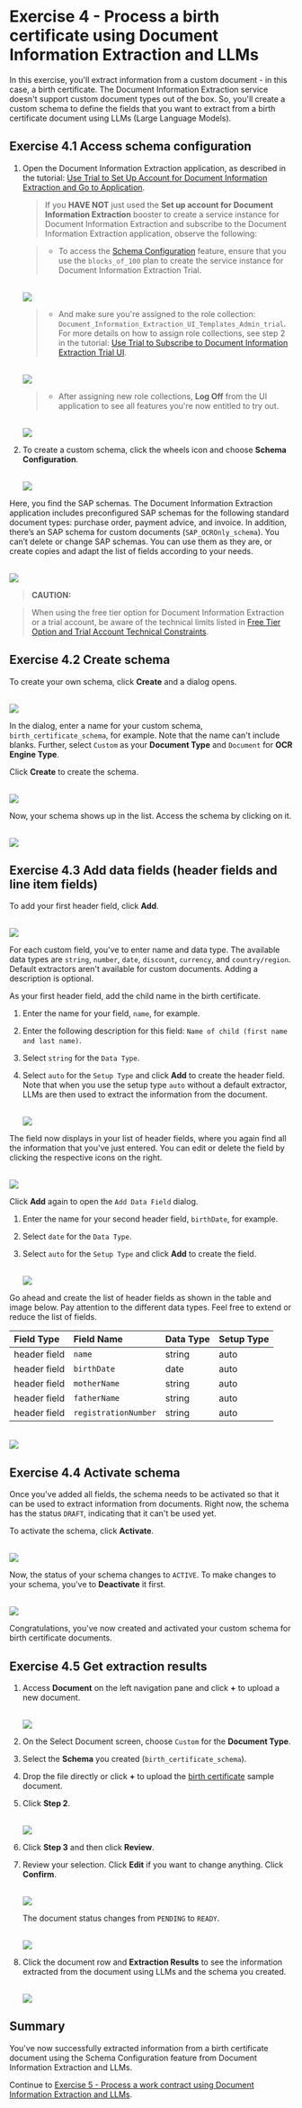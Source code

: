 # Exercise 4 - Process a birth certificate using Document Information Extraction and LLMs

In this exercise, you'll extract information from a custom document - in this case, a birth certificate. The Document Information Extraction service doesn't support custom document types out of the box. So, you'll create a custom schema to define the fields that you want to extract from a birth certificate document using LLMs (Large Language Models).

## Exercise 4.1 Access schema configuration

1. Open the Document Information Extraction application, as described in the tutorial: [Use Trial to Set Up Account for Document Information Extraction and Go to Application](https://developers.sap.com/tutorials/cp-aibus-dox-booster-app.html).


    >If you **HAVE NOT** just used the **Set up account for Document Information Extraction** booster to create a service instance for Document Information Extraction and subscribe to the Document Information Extraction application, observe the following:

    >- To access the [Schema Configuration](https://help.sap.com/viewer/5fa7265b9ff64d73bac7cec61ee55ae6/SHIP/en-US/3c7862e30fc2488ea95f58f1d77e424e.html) feature, ensure that you use the `blocks_of_100` plan to create the service instance for Document Information Extraction Trial.

    <br>![](/exercises/ex4/images/plan.png)


    >- And make sure you're assigned to the role collection: `Document_Information_Extraction_UI_Templates_Admin_trial`. For more details on how to assign role collections, see step 2 in the tutorial: [Use Trial to Subscribe to Document Information Extraction Trial UI](https://developers.sap.com/tutorials/cp-aibus-dox-ui-sub.html).

    <br>![](/exercises/ex4/images/roles.png)


    >- After assigning new role collections, **Log Off** from the UI application to see all features you're now entitled to try out.

    <br>![](/exercises/ex4/images/log-off.png)


2. To create a custom schema, click the wheels icon and choose **Schema Configuration**.

    <br>![](/exercises/ex4/images/access-schema-configuration.png)

Here, you find the SAP schemas. The Document Information Extraction application includes preconfigured SAP schemas for the following standard document types: purchase order, payment advice, and invoice. In addition, there’s an SAP schema for custom documents (`SAP_OCROnly_schema`). You can’t delete or change SAP schemas. You can use them as they are, or create copies and adapt the list of fields according to your needs.

<br>![](/exercises/ex4/images/sap-schemas.png)


>**CAUTION:**

>When using the free tier option for Document Information Extraction or a trial account, be aware of the technical limits listed in [Free Tier Option and Trial Account Technical Constraints](https://help.sap.com/docs/document-information-extraction/document-information-extraction/free-tier-option-and-trial-account-technical-constraints).



## Exercise 4.2 Create schema

To create your own schema, click **Create** and a dialog opens.

<br>![](/exercises/ex4/images/create-schema.png)

In the dialog, enter a name for your custom schema, `birth_certificate_schema`, for example. Note that the name can't include blanks. Further, select `Custom` as your **Document Type** and `Document` for **OCR Engine Type**.

Click **Create** to create the schema.

<br>![](/exercises/ex4/images/create-schema-dialog.png)

Now, your schema shows up in the list. Access the schema by clicking on it.

<br>![](/exercises/ex4/images/access-schema.png)



## Exercise 4.3 Add data fields (header fields and line item fields)

To add your first header field, click **Add**.

<br>![](/exercises/ex4/images/add-field.png)

For each custom field, you've to enter name and data type. The available data types are `string`, `number`, `date`, `discount`, `currency`, and `country/region`. Default extractors aren't available for custom documents. Adding a description is optional.

As your first header field, add the child name in the birth certificate.

1. Enter the name for your field, `name`, for example.
   
2. Enter the following description for this field: `Name of child (first name and last name)`.

3. Select `string` for the `Data Type`.

4. Select `auto` for the `Setup Type` and click **Add** to create the header field. Note that when you use the setup type `auto` without a default extractor, LLMs are then used to extract the information from the document.

    <br>![](/exercises/ex4/images/add-name.png)

The field now displays in your list of header fields, where you again find all the information that you've just entered. You can edit or delete the field by clicking the respective icons on the right.

<br>![](/exercises/ex4/images/added-name.png)

Click **Add** again to open the `Add Data Field` dialog.

1. Enter the name for your second header field, `birthDate`, for example.

2. Select `date` for the `Data Type`.

3. Select `auto` for the `Setup Type` and click **Add** to create the field.

    <br>![](/exercises/ex4/images/add-birthDate.png)

Go ahead and create the list of header fields as shown in the table and image below. Pay attention to the different data types. Feel free to extend or reduce the list of fields.

|  Field Type		    |  Field Name             | Data Type     | Setup Type   
|  :------------------- |  :-------------------	  | :----------   | :----------    
|  header field         |  `name`                 | string        | auto       
|  header field         |  `birthDate`            | date          | auto
|  header field         |  `motherName`           | string        | auto           
|  header field         |  `fatherName`           | string        | auto       
|  header field         |  `registrationNumber`   | string        | auto       
             

<br>![](/exercises/ex4/images/all-fields.png)



## Exercise 4.4 Activate schema

Once you've added all fields, the schema needs to be activated so that it can be used to extract information from documents. Right now, the schema has the status `DRAFT`, indicating that it can't be used yet.

To activate the schema, click **Activate**.

<br>![](/exercises/ex4/images/activate.png)

Now, the status of your schema changes to `ACTIVE`. To make changes to your schema, you've to **Deactivate** it first.

<br>![](/exercises/ex4/images/active.png)

Congratulations, you've now created and activated your custom schema for birth certificate documents.



## Exercise 4.5 Get extraction results

1.  Access **Document** on the left navigation pane and click **+** to upload a new document.

    <br>![](/exercises/ex4/images/add-document.png)

2. On the Select Document screen, choose `Custom` for the **Document Type**.

3. Select the **Schema** you created (`birth_certificate_schema`).

4. Drop the file directly or click **+** to upload the [birth certificate](https://github.com/SAP-samples/teched2023-AI284v/blob/main/exercises/ex4/files/birth_certificate.png) sample document.

5. Click **Step 2**.

    <br>![](/exercises/ex4/images/upload.png)

6. Click **Step 3** and then click **Review**.

7. Review your selection. Click **Edit** if you want to change anything. Click **Confirm**.

    <br>![](/exercises/ex4/images/review.png)

    The document status changes from `PENDING` to `READY`.

    <br>![](/exercises/ex4/images/ready.png)

8. Click the document row and **Extraction Results** to see the information extracted from the document using LLMs and the schema you created.

    <br>![](/exercises/ex4/images/results.png)

   

## Summary

You've now successfully extracted information from a birth certificate document using the Schema Configuration feature from Document Information Extraction and LLMs.

Continue to [Exercise 5 - Process a work contract using Document Information Extraction and LLMs](../ex5/README.md).
